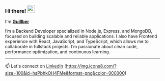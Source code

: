 ### Hi there! <img src="https://i.gifer.com/6I5M.gif" width="25"/>
I'm [**Guillber**]([https://www.miraya.tech](https://www.linkedin.com/in/guillbermendez))

I’m a Backend Developer specialized in Node.js, Express, and MongoDB, focused on building scalable and reliable applications.
I also have Frontend experience with React, JavaScript, and TypeScript, which allows me to collaborate in fullstack projects.
I’m passionate about clean code, performance optimization, and continuous learning.

---
📫 Let's connect on [LinkedIn](https://www.linkedin.com/in/guillbermendez) 
(https://img.icons8.com/?size=100&id=hsPbhkOH4FMe&format=png&color=000000)



